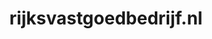 ---
layout: post
title: "rijksvastgoedbedrijf.nl"
internal_url: "/dutchgov/rijksvastgoedbedrijf.nl.html"
subdomains_count: 10
all_subdomains_count: 23
urls_count: 6
ssl_rank: 0
http_rank: 75.666666666667
url_link: /data/rijksvastgoedbedrijf.nl/urls.txt
all_subdomains_link: /data/rijksvastgoedbedrijf.nl/all_subdomains.txt
subdomains_link: /data/rijksvastgoedbedrijf.nl/subdomains.txt
categories: dutchgov
---